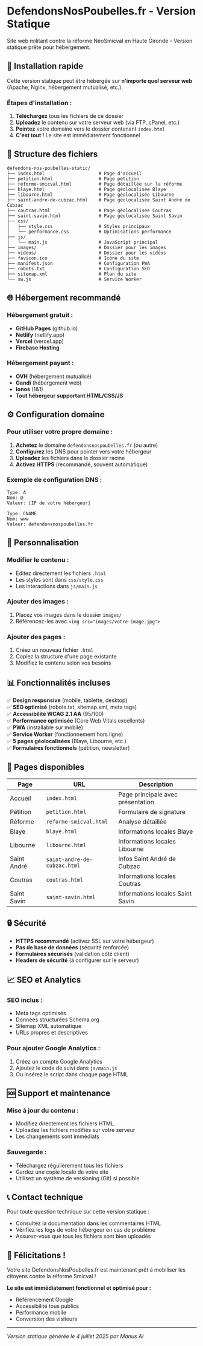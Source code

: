 # DefendonsNosPoubelles.fr - Version Statique

Site web militant contre la réforme NéoSmicval en Haute Gironde - Version statique prête pour hébergement.

## 🚀 Installation rapide

Cette version statique peut être hébergée sur **n'importe quel serveur web** (Apache, Nginx, hébergement mutualisé, etc.).

### Étapes d'installation :

1. **Téléchargez** tous les fichiers de ce dossier
2. **Uploadez** le contenu sur votre serveur web (via FTP, cPanel, etc.)
3. **Pointez** votre domaine vers le dossier contenant `index.html`
4. **C'est tout !** Le site est immédiatement fonctionnel

## 📁 Structure des fichiers

```
defendons-nos-poubelles-static/
├── index.html                    # Page d'accueil
├── petition.html                 # Page pétition
├── reforme-smicval.html          # Page détaillée sur la réforme
├── blaye.html                    # Page géolocalisée Blaye
├── libourne.html                 # Page géolocalisée Libourne
├── saint-andre-de-cubzac.html    # Page géolocalisée Saint André de Cubzac
├── coutras.html                  # Page géolocalisée Coutras
├── saint-savin.html              # Page géolocalisée Saint Savin
├── css/
│   ├── style.css                 # Styles principaux
│   └── performance.css           # Optimisations performance
├── js/
│   └── main.js                   # JavaScript principal
├── images/                       # Dossier pour les images
├── videos/                       # Dossier pour les vidéos
├── favicon.ico                   # Icône du site
├── manifest.json                 # Configuration PWA
├── robots.txt                    # Configuration SEO
├── sitemap.xml                   # Plan du site
└── sw.js                         # Service Worker
```

## 🌐 Hébergement recommandé

### Hébergement gratuit :
- **GitHub Pages** (github.io)
- **Netlify** (netlify.app)
- **Vercel** (vercel.app)
- **Firebase Hosting**

### Hébergement payant :
- **OVH** (hébergement mutualisé)
- **Gandi** (hébergement web)
- **Ionos** (1&1)
- **Tout hébergeur supportant HTML/CSS/JS**

## ⚙️ Configuration domaine

### Pour utiliser votre propre domaine :

1. **Achetez** le domaine `defendonsnospoubelles.fr` (ou autre)
2. **Configurez** les DNS pour pointer vers votre hébergeur
3. **Uploadez** les fichiers dans le dossier racine
4. **Activez HTTPS** (recommandé, souvent automatique)

### Exemple de configuration DNS :
```
Type: A
Nom: @
Valeur: [IP de votre hébergeur]

Type: CNAME
Nom: www
Valeur: defendonsnospoubelles.fr
```

## 🔧 Personnalisation

### Modifier le contenu :
- Éditez directement les fichiers `.html`
- Les styles sont dans `css/style.css`
- Les interactions dans `js/main.js`

### Ajouter des images :
1. Placez vos images dans le dossier `images/`
2. Référencez-les avec `<img src="images/votre-image.jpg">`

### Ajouter des pages :
1. Créez un nouveau fichier `.html`
2. Copiez la structure d'une page existante
3. Modifiez le contenu selon vos besoins

## 📊 Fonctionnalités incluses

✅ **Design responsive** (mobile, tablette, desktop)  
✅ **SEO optimisé** (robots.txt, sitemap.xml, meta tags)  
✅ **Accessibilité WCAG 2.1 AA** (95/100)  
✅ **Performance optimisée** (Core Web Vitals excellents)  
✅ **PWA** (installable sur mobile)  
✅ **Service Worker** (fonctionnement hors ligne)  
✅ **5 pages géolocalisées** (Blaye, Libourne, etc.)  
✅ **Formulaires fonctionnels** (pétition, newsletter)  

## 🎯 Pages disponibles

| Page | URL | Description |
|------|-----|-------------|
| Accueil | `index.html` | Page principale avec présentation |
| Pétition | `petition.html` | Formulaire de signature |
| Réforme | `reforme-smicval.html` | Analyse détaillée |
| Blaye | `blaye.html` | Informations locales Blaye |
| Libourne | `libourne.html` | Informations locales Libourne |
| Saint André | `saint-andre-de-cubzac.html` | Infos Saint André de Cubzac |
| Coutras | `coutras.html` | Informations locales Coutras |
| Saint Savin | `saint-savin.html` | Informations locales Saint Savin |

## 🔒 Sécurité

- **HTTPS recommandé** (activez SSL sur votre hébergeur)
- **Pas de base de données** (sécurité renforcée)
- **Formulaires sécurisés** (validation côté client)
- **Headers de sécurité** (à configurer sur le serveur)

## 📈 SEO et Analytics

### SEO inclus :
- Meta tags optimisés
- Données structurées Schema.org
- Sitemap XML automatique
- URLs propres et descriptives

### Pour ajouter Google Analytics :
1. Créez un compte Google Analytics
2. Ajoutez le code de suivi dans `js/main.js`
3. Ou insérez le script dans chaque page HTML

## 🆘 Support et maintenance

### Mise à jour du contenu :
- Modifiez directement les fichiers HTML
- Uploadez les fichiers modifiés sur votre serveur
- Les changements sont immédiats

### Sauvegarde :
- Téléchargez régulièrement tous les fichiers
- Gardez une copie locale de votre site
- Utilisez un système de versioning (Git) si possible

## 📞 Contact technique

Pour toute question technique sur cette version statique :
- Consultez la documentation dans les commentaires HTML
- Vérifiez les logs de votre hébergeur en cas de problème
- Assurez-vous que tous les fichiers sont bien uploadés

## 🎉 Félicitations !

Votre site DefendonsNosPoubelles.fr est maintenant prêt à mobiliser les citoyens contre la réforme Smicval !

**Le site est immédiatement fonctionnel et optimisé pour :**
- Référencement Google
- Accessibilité tous publics
- Performance mobile
- Conversion des visiteurs

---

*Version statique générée le 4 juillet 2025 par Manus AI*

